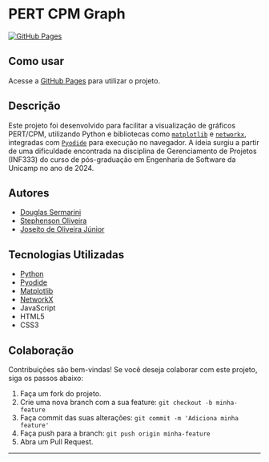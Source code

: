 # PERT CPM Graph

[![GitHub Pages](https://img.shields.io/badge/GitHub-Pages-blue?style=flat-square)](https://stephensonsn.github.io/engenharia_software_tools)

## Como usar

Acesse a [GitHub Pages](https://stephensonsn.github.io/engenharia_software_tools) para utilizar o projeto.

## Descrição

Este projeto foi desenvolvido para facilitar a visualização de gráficos PERT/CPM, utilizando Python e bibliotecas como [`matplotlib`](https://matplotlib.org/) e [`networkx`](https://networkx.org/), integradas com [`Pyodide`](https://pyodide.org/en/stable/) para execução no navegador. A ideia surgiu a partir de uma dificuldade encontrada na disciplina de Gerenciamento de Projetos (INF333) do curso de pós-graduação em Engenharia de Software da Unicamp no ano de 2024.

## Autores

- [Douglas Sermarini](https://github.com/Douglas019BR)
- [Stephenson Oliveira](https://github.com/stephensonsn)
- [Joseíto de Oliveira Júnior](https://github.com/JoseitoOliveira)

## Tecnologias Utilizadas

- [Python](https://www.python.org/)
- [Pyodide](https://pyodide.org/en/stable/)
- [Matplotlib](https://matplotlib.org/)
- [NetworkX](https://networkx.org/)
- JavaScript
- HTML5
- CSS3

## Colaboração

Contribuições são bem-vindas! Se você deseja colaborar com este projeto, siga os passos abaixo:

1. Faça um fork do projeto.
2. Crie uma nova branch com a sua feature: `git checkout -b minha-feature`
3. Faça commit das suas alterações: `git commit -m 'Adiciona minha feature'`
4. Faça push para a branch: `git push origin minha-feature`
5. Abra um Pull Request.

---
